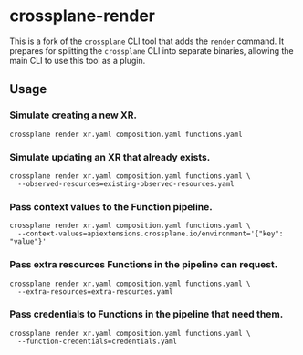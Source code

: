 # crossplane-render

This is a fork of the `crossplane` CLI tool that adds the `render` command. It prepares for splitting the `crossplane` 
CLI into separate binaries, allowing the main CLI to use this tool as a plugin.

## Usage

### Simulate creating a new XR.
```shell
crossplane render xr.yaml composition.yaml functions.yaml
```

### Simulate updating an XR that already exists.
```shell
crossplane render xr.yaml composition.yaml functions.yaml \
  --observed-resources=existing-observed-resources.yaml
```

### Pass context values to the Function pipeline.
```shell
crossplane render xr.yaml composition.yaml functions.yaml \
  --context-values=apiextensions.crossplane.io/environment='{"key": "value"}'
```

### Pass extra resources Functions in the pipeline can request.
```shell
crossplane render xr.yaml composition.yaml functions.yaml \
  --extra-resources=extra-resources.yaml
```

### Pass credentials to Functions in the pipeline that need them.
```shell
crossplane render xr.yaml composition.yaml functions.yaml \
  --function-credentials=credentials.yaml
```

